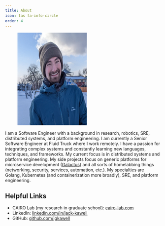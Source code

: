 ```yaml
---
title: About
icon: fas fa-info-circle
order: 4
---
```


<figure>
  <img
    class="alignleft size-medium wp-image-81"
    src="/assets/avatar.jpg"
    alt="Kawell, headshot"
    width="225"
    height="300"
  />
</figure>

I am a Software Engineer with a background in research, robotics, SRE, distributed systems, and platform engineering. I am currently a Senior Software Engineer at Fluid Truck where I work remotely. I have a passion for integrating complex systems and constantly learning new languages, techniques, and frameworks. My current focus is in distributed systems and platform engineering. My side projects focus on generic platforms for microservice development ([Galactus](https://github.com/jgkawell/galactus)) and all sorts of homelabbing things (networking, security, services, automation, etc.). My specialties are Golang, Kubernetes (and containerization more broadly), SRE, and platform engineering.

## Helpful Links

- CAIRO Lab (my research in graduate school): <a rel="noreferrer noopener" href="http://cairo-lab.com" target="_blank">cairo-lab.com</a>
- LinkedIn: <a rel="noreferrer noopener" href="https://www.linkedin.com/in/jack-kawell" target="_blank">linkedin.com/in/jack-kawell</a>
- GitHub: <a rel="noreferrer noopener" href="https://github.com/jgkawell" target="_blank">github.com/jgkawell</a>
